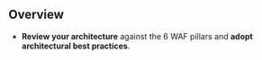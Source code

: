 ## Overview

- **Review your architecture** against the 6 WAF pillars and **adopt architectural best practices**.
